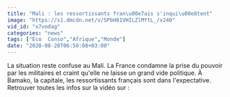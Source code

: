 ```yaml
---
title: "Mali : les ressortissants fran\u00e7ais s'inqui\u00e8tent"
image: "https://s1.dmcdn.net/v/SPbH81VHILZlMYtL_/x240"
vid_id: "x7vodag"
categories: "news"
tags: ["Eco  Conso","Afrique","Monde"]
date: "2020-08-28T06:50:08+03:00"
---
```

La situation reste confuse au Mali. La France condamne la prise du pouvoir par les militaires et craint qu'elle ne laisse un grand vide politique. À Bamako, la capitale, les ressortissants français sont dans l'expectative.   <br>Retrouver toutes les infos sur la vidéo sur : 
